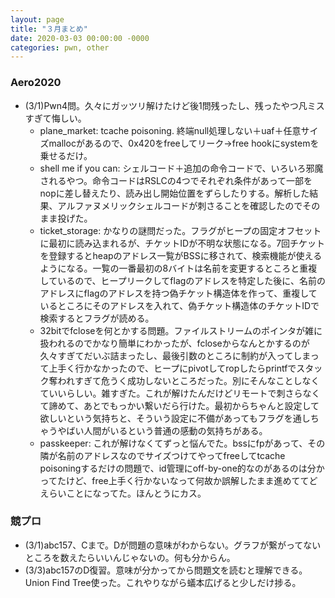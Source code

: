 ```yaml
---
layout: page
title: "３月まとめ"
date: 2020-03-03 00:00:00 -0000
categories: pwn, other 
---
```


### Aero2020
- (3/1)Pwn4問。久々にガッツリ解けたけど後1問残ったし、残ったやつ凡ミスすぎて悔しい。
    - plane_market: tcache poisoning. 終端null処理しない＋uaf＋任意サイズmallocがあるので、0x420をfreeしてリーク→free hookにsystemを乗せるだけ。
    - shell me if you can: シェルコード＋追加の命令コードで、いろいろ邪魔されるやつ。命令コードはRSLCの4つでそれぞれ条件があって一部をnopに差し替えたり、読み出し開始位置をずらしたりする。解析した結果、アルファヌメリックシェルコードが刺さることを確認したのでそのまま投げた。
    - ticket_storage: かなりの謎問だった。フラグがヒープの固定オフセットに最初に読み込まれるが、チケットIDが不明な状態になる。7回チケットを登録するとheapのアドレス一覧がBSSに移されて、検索機能が使えるようになる。一覧の一番最初の8バイトは名前を変更するところと重複しているので、ヒープリークしてflagのアドレスを特定した後に、名前のアドレスにflagのアドレスを持つ偽チケット構造体を作って、重複しているところにそのアドレスを入れて、偽チケット構造体のチケットIDで検索するとフラグが読める。
    - 32bitでfcloseを何とかする問題。ファイルストリームのポインタが雑に扱われるのでかなり簡単にわかったが、fcloseからなんとかするのが久々すぎてだいぶ詰まったし、最後引数のところに制約が入ってしまって上手く行かなかったので、ヒープにpivotしてropしたらprintfでスタック奪われすぎて危うく成功しないところだった。別にそんなことしなくていいらしい。雑すぎた。これが解けたんだけどリモートで刺さらなくて諦めて、あとでもっかい繋いだら行けた。最初からちゃんと設定して欲しいという気持ちと、そういう設定に不備があってもフラグを通しちゃうやばい人間がいるという普通の感動の気持ちがある。
    - passkeeper: これが解けなくてずっと悩んでた。bssにfpがあって、その隣が名前のアドレスなのでサイズつけてやってfreeしてtcache poisoningするだけの問題で、id管理にoff-by-one的なのがあるのは分かってたけど、free上手く行かないなって何故か誤解したまま進めててどえらいことになってた。ほんとうにカス。

### 競プロ
- (3/1)abc157、Cまで。Dが問題の意味がわからない。グラフが繋がってないところを数えたらいいんじゃないの。何も分からん。
- (3/3)abc157のD復習。意味が分かってから問題文を読むと理解できる。Union Find Tree使った。これやりながら蟻本広げると少しだけ捗る。